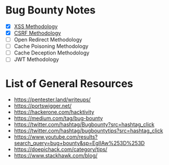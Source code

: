 # Bug Bounty Notes
- [x] [XSS Methodology](https://github.com/JoshMorrison99/Bug-Bounty/tree/main/xss)
- [x] [CSRF Methodology](https://github.com/JoshMorrison99/Bug-Bounty/tree/main/csrf)
- [ ] Open Redirect Methodology
- [ ] Cache Poisoning Methodology
- [ ] Cache Deception Methodology
- [ ] JWT Methodology

# List of General Resources
- https://pentester.land/writeups/
- https://portswigger.net/
- https://hackerone.com/hacktivity
- https://medium.com/tag/bug-bounty
- https://twitter.com/hashtag/Bugbounty?src=hashtag_click
- https://twitter.com/hashtag/bugbountytips?src=hashtag_click
- https://www.youtube.com/results?search_query=bug+bounty&sp=EgIIAw%253D%253D 
- https://doepichack.com/category/tips/
- https://www.stackhawk.com/blog/
